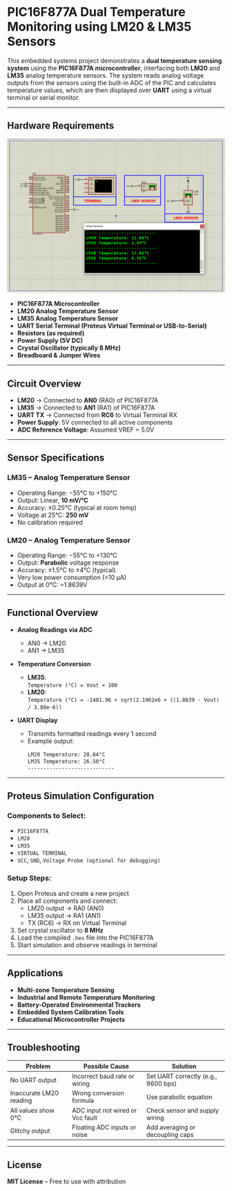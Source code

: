 # PIC16F877A Dual Temperature Monitoring using LM20 & LM35 Sensors

This embedded systems project demonstrates a **dual temperature sensing system** using the **PIC16F877A microcontroller**, interfacing both **LM20** and **LM35** analog temperature sensors. The system reads analog voltage outputs from the sensors using the built-in ADC of the PIC and calculates temperature values, which are then displayed over **UART** using a virtual terminal or serial monitor.

---

## Hardware Requirements  
![PIC16F877A Dual Sensor UART Circuit](circuit.png)

- **PIC16F877A Microcontroller**  
- **LM20 Analog Temperature Sensor**  
- **LM35 Analog Temperature Sensor**  
- **UART Serial Terminal (Proteus Virtual Terminal or USB-to-Serial)**  
- **Resistors (as required)**  
- **Power Supply (5V DC)**  
- **Crystal Oscillator (typically 8 MHz)**  
- **Breadboard & Jumper Wires**

---

## Circuit Overview

- **LM20** → Connected to **AN0** (RA0) of PIC16F877A  
- **LM35** → Connected to **AN1** (RA1) of PIC16F877A  
- **UART TX** → Connected from **RC6** to Virtual Terminal RX  
- **Power Supply**: 5V connected to all active components  
- **ADC Reference Voltage**: Assumed VREF = 5.0V  

---

## Sensor Specifications

### LM35 – Analog Temperature Sensor
- Operating Range: −55°C to +150°C  
- Output: Linear, **10 mV/°C**  
- Accuracy: ±0.25°C (typical at room temp)  
- Voltage at 25°C: **250 mV**  
- No calibration required

### LM20 – Analog Temperature Sensor
- Operating Range: −55°C to +130°C  
- Output: **Parabolic** voltage response  
- Accuracy: ±1.5°C to ±4°C (typical)  
- Very low power consumption (<10 μA)  
- Output at 0°C: ~1.8639V  

---

## Functional Overview

- **Analog Readings via ADC**
  - AN0 → LM20  
  - AN1 → LM35

- **Temperature Conversion**
  - **LM35**:  
    `Temperature (°C) = Vout × 100`  
  - **LM20**:  
    `Temperature (°C) = -1481.96 + sqrt(2.1962e6 + ((1.8639 - Vout) / 3.88e-6))`  

- **UART Display**
  - Transmits formatted readings every 1 second
  - Example output:  
    ```
    LM20 Temperature: 28.64°C  
    LM35 Temperature: 26.50°C  
    ----------------------------
    ```

---

## Proteus Simulation Configuration

### Components to Select:
- `PIC16F877A`  
- `LM20`  
- `LM35`  
- `VIRTUAL TERMINAL`  
- `VCC`, `GND`, `Voltage Probe (optional for debugging)`

### Setup Steps:
1. Open Proteus and create a new project  
2. Place all components and connect:
   - LM20 output → RA0 (AN0)
   - LM35 output → RA1 (AN1)
   - TX (RC6) → RX on Virtual Terminal
3. Set crystal oscillator to **8 MHz**
4. Load the compiled `.hex` file into the PIC16F877A
5. Start simulation and observe readings in terminal

---

## Applications

- **Multi-zone Temperature Sensing**  
- **Industrial and Remote Temperature Monitoring**  
- **Battery-Operated Environmental Trackers**  
- **Embedded System Calibration Tools**  
- **Educational Microcontroller Projects**

---

## Troubleshooting

| Problem                  | Possible Cause                    | Solution                            |
|--------------------------|------------------------------------|-------------------------------------|
| No UART output           | Incorrect baud rate or wiring      | Set UART correctly (e.g., 9600 bps) |
| Inaccurate LM20 reading  | Wrong conversion formula           | Use parabolic equation              |
| All values show 0°C      | ADC input not wired or Vcc fault   | Check sensor and supply wiring      |
| Glitchy output           | Floating ADC inputs or noise       | Add averaging or decoupling caps    |

---

## License  
**MIT License** – Free to use with attribution  
